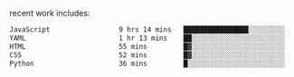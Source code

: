 
<!--<img width="1415" height="100" alt="blu" src="https://github.com/rdsilva01/rdsilva01/assets/101207588/deb060e5-d035-4f09-b511-e3f50605b207">-->

<!-- \> Enthusiastic about developing and building solutions <br>
\> Computer Science and Engineering @ UBI -->

<!-- <a href="https://www.rodrigosilva.live/">personal website</a> 🏁 -->

<!-- ![](https://komarev.com/ghpvc/?username=rdsilva01) -->

recent work includes:
<!--START_SECTION:waka-->

```txt
JavaScript                 9 hrs 14 mins   ████████████████░░░░░░░░░   63.65 %
YAML                       1 hr 13 mins    ██░░░░░░░░░░░░░░░░░░░░░░░   08.49 %
HTML                       55 mins         █▓░░░░░░░░░░░░░░░░░░░░░░░   06.39 %
CSS                        52 mins         █▓░░░░░░░░░░░░░░░░░░░░░░░   06.06 %
Python                     36 mins         █░░░░░░░░░░░░░░░░░░░░░░░░   04.23 %
```

<!--END_SECTION:waka-->

